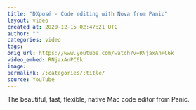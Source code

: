 ```yaml
---
title: "DXposé - Code editing with Nova from Panic"
layout: video
created_at: 2020-12-15 02:47:21 UTC
author: ""
categories: video
tags: 
orig_url: https://www.youtube.com/watch?v=RNjaxAnPC6k
video_embed: RNjaxAnPC6k
image:
permalink: /:categories/:title/
source: YouTube
---
```

The beautiful, fast, flexible, native Mac code editor from Panic.